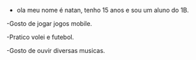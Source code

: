 - ola meu nome é natan, tenho 15 anos e sou um aluno do 1B.

-Gosto de jogar jogos  mobile.

-Pratico volei e futebol.

-Gosto de ouvir diversas musicas.
